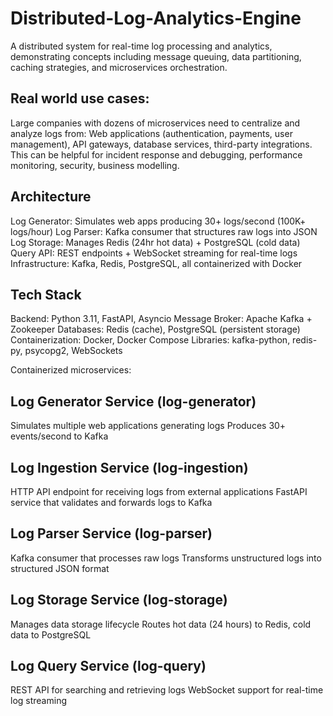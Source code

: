 # Distributed-Log-Analytics-Engine

A distributed system for real-time log processing and analytics, demonstrating concepts including message queuing, data partitioning, caching strategies, and microservices orchestration.
## Real world use cases: 
Large companies with dozens of microservices need to centralize and analyze logs from: Web applications (authentication, payments, user management), API gateways, database services, third-party integrations.
This can be helpful for incident response and debugging, performance monitoring, security, business modelling. 

## Architecture

Log Generator: Simulates web apps producing 30+ logs/second (100K+ logs/hour)
Log Parser: Kafka consumer that structures raw logs into JSON
Log Storage: Manages Redis (24hr hot data) + PostgreSQL (cold data)
Query API: REST endpoints + WebSocket streaming for real-time logs
Infrastructure: Kafka, Redis, PostgreSQL, all containerized with Docker

## Tech Stack

Backend: Python 3.11, FastAPI, Asyncio
Message Broker: Apache Kafka + Zookeeper
Databases: Redis (cache), PostgreSQL (persistent storage)
Containerization: Docker, Docker Compose
Libraries: kafka-python, redis-py, psycopg2, WebSockets

Containerized microservices:

## Log Generator Service (log-generator)

Simulates multiple web applications generating logs
Produces 30+ events/second to Kafka


## Log Ingestion Service (log-ingestion)

HTTP API endpoint for receiving logs from external applications
FastAPI service that validates and forwards logs to Kafka


## Log Parser Service (log-parser)

Kafka consumer that processes raw logs
Transforms unstructured logs into structured JSON format


## Log Storage Service (log-storage)

Manages data storage lifecycle
Routes hot data (24 hours) to Redis, cold data to PostgreSQL


## Log Query Service (log-query)

REST API for searching and retrieving logs
WebSocket support for real-time log streaming
